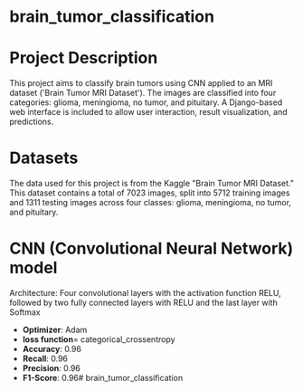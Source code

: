 # brain_tumor_classification

# Project Description
This project aims to classify brain tumors using CNN applied to an MRI dataset ('Brain Tumor MRI Dataset'). The images are classified into four categories: glioma, meningioma, no tumor, and pituitary. A Django-based web interface is included to allow user interaction, result visualization, and predictions.

# Datasets
The data used for this project is from the Kaggle "Brain Tumor MRI Dataset." This dataset contains a total of 7023 images, split into 5712 training images and 1311 testing images across four classes: glioma, meningioma, no tumor, and pituitary.

# CNN (Convolutional Neural Network) model

Architecture: Four convolutional layers with the activation function RELU, followed by two fully connected layers with RELU and the last layer with Softmax
- **Optimizer**: Adam
- **loss function**= categorical_crossentropy
- **Accuracy**: 0.96
- **Recall**: 0.96
- **Precision**: 0.96
- **F1-Score**: 0.96# brain_tumor_classification
